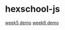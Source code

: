 # hexschool-js

[week5 demo](https://bolaslien.github.io/hexschool-js/week5)
[week6 demo](https://bolaslien.github.io/hexschool-js/week6)
